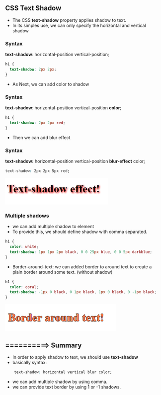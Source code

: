 ## CSS Text Shadow
* The CSS **text-shadow** property applies shadow to text.
* In its simples use, we can only specify the horizontal and vertical shadow

### Syntax
**text-shadow**: horizontal-position vertical-position;


```css
h1 {
  text-shadow: 2px 2px;
}
```

* As Next, we can add color to shadow

### Syntax
**text-shadow**: horizontal-position vertical-position **color**;
```css
h1 {
  text-shadow: 2px 2px red;
}
```

* Then we can add blur effect

### Syntax
**text-shadow:** horizontal-position vertical-position **blur-effect** color;

```css
text-shadow: 2px 2px 5px red;
```

![](./blur-effect.png)

### Multiple shadows
* we can add multiple shadow to element
* To provide this, we should define shadow with comma separated.

```css
h1 {
  color: white;
  text-shadow: 1px 1px 2px black, 0 0 25px blue, 0 0 5px darkblue;
}
```

* Border-around-text: we can added border to around text to create a plain border around some text. (without shadow)

```css
h1 {
  color: coral;
  text-shadow: -1px 0 black, 0 1px black, 1px 0 black, 0 -1px black;
}
```

![](./border-around.png)


## ==========> Summary
* In order to apply shadow to text, we should use **text-shadow**
* basically syntax: 
```css
    text-shadow: horizontal vertical blur color;
```
* we can add multiple shadow by using comma.
* we can provide text border by using 1 or -1 shadows.